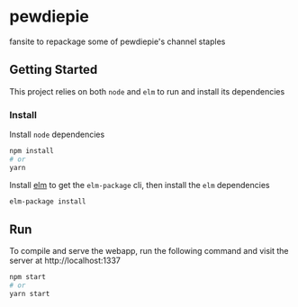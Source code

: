# pewdiepie
fansite to repackage some of pewdiepie's channel staples


## Getting Started

This project relies on both `node` and `elm` to run and install its dependencies


### Install

Install `node` dependencies

```sh
npm install
# or
yarn
```

Install [elm](https://guide.elm-lang.org/install.html) to get the `elm-package` cli, then install the `elm` dependencies

```sh
elm-package install
```


## Run

To compile and serve the webapp, run the following command and visit the server at http://localhost:1337

```sh
npm start
# or
yarn start
```
